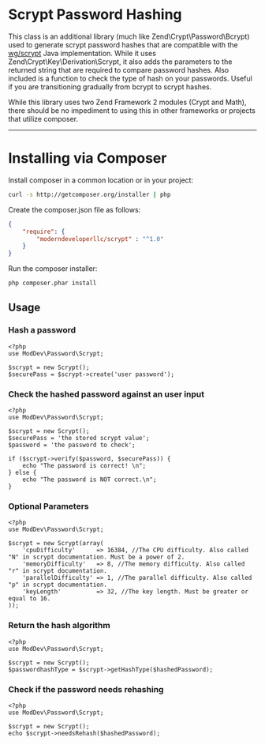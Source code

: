 Scrypt Password Hashing
=============

This class is an additional library (much like Zend\Crypt\Password\Bcrypt) used to generate scrypt password hashes that
are compatible with the [wg/scrypt](https://github.com/wg/scrypt) Java implementation. While it uses Zend\Crypt\Key\Derivation\Scrypt, 
it also adds the parameters to the returned string that are required to compare password hashes. Also included is a 
function to check the type of hash on your passwords. Useful if you are transitioning gradually from bcrypt to scrypt
 hashes.
 
While this library uses two Zend Framework 2 modules (Crypt and Math), there should be no impediment to using this in
 other frameworks or projects that utilize composer.

-------------

Installing via Composer
=======================
Install composer in a common location or in your project:

```bash
curl -s http://getcomposer.org/installer | php
```

Create the composer.json file as follows:

```json
{
    "require": {
        "moderndeveloperllc/scrypt" : "^1.0"
    }
}
```

Run the composer installer:

```bash
php composer.phar install
```

Usage
------------

### Hash a password

    <?php
    use ModDev\Password\Scrypt;
    
    $scrypt = new Scrypt();
    $securePass = $scrypt->create('user password');

### Check the hashed password against an user input

    <?php
    use ModDev\Password\Scrypt;
    
    $scrypt = new Scrypt();
    $securePass = 'the stored scrypt value';
    $password = 'the password to check';
    
    if ($scrypt->verify($password, $securePass)) {
        echo "The password is correct! \n";
    } else {
        echo "The password is NOT correct.\n";
    }

### Optional Parameters

    <?php
    use ModDev\Password\Scrypt;
    
    $scrypt = new Scrypt(array(
        'cpuDifficulty'      => 16384, //The CPU difficulty. Also called "N" in scrypt documentation. Must be a power of 2.
        'memoryDifficulty'   => 8, //The memory difficulty. Also called "r" in scrypt documentation.
        'parallelDifficulty' => 1, //The parallel difficulty. Also called "p" in scrypt documentation.
        'keyLength'          => 32, //The key length. Must be greater or equal to 16.
    ));

### Return the hash algorithm

    <?php
    use ModDev\Password\Scrypt;
    
    $scrypt = new Scrypt();
    $passwordhashType = $scrypt->getHashType($hashedPassword);

### Check if the password needs rehashing

    <?php
    use ModDev\Password\Scrypt;
    
    $scrypt = new Scrypt();
    echo $scrypt->needsRehash($hashedPassword);